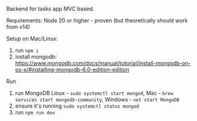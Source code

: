 Backend for tasks app
MVC based.

Requirements: 
Node 20 or higher - proven (but theoretically should work from v14)

Setup on Mac/Linux:
1. run `npm i`
2. install mongodb: https://www.mongodb.com/docs/manual/tutorial/install-mongodb-on-os-x/#installing-mongodb-6.0-edition-edition

Run
1. run MongoDB Linux - `sudo systemctl start mongod`, Mac - `brew services start mongodb-community`, Windows - `net start MongoDB`
2. ensure it's running `sudo systemctl status mongod`
3. run `npm run dev`

 